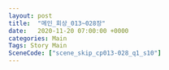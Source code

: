 ```yaml
---
layout: post
title:  "메인_회상_013~028장"
date:   2020-11-20 07:00:00 +0000
categories: Main
Tags: Story Main
SceneCode: ["scene_skip_cp013-028_q1_s10"]
---
```

